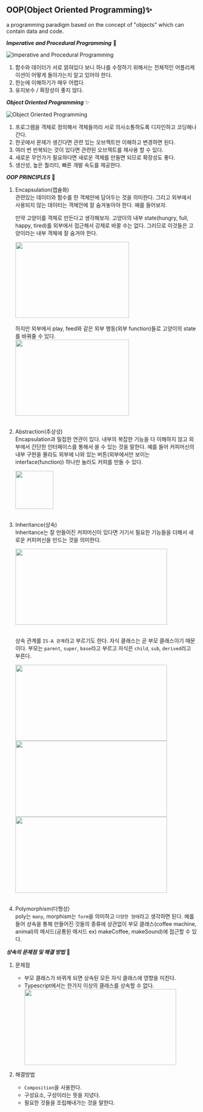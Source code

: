 ## OOP(Object Oriented Programming)✨

a programming paradigm based on the concept of "objects" which can contain data and code.

**_Imperative and Procedural Programming_** 💩

![Imperative and Procedural Programming](https://user-images.githubusercontent.com/77663233/105565711-8d64a800-5d6b-11eb-9320-0f3d98e4348d.png)

1. 함수와 데이터가 서로 얽혀있다 보니 하나를 수정하기 위해서는 전체적인 어플리케이션이 어떻게 돌아가는지 알고 있어야 한다.
2. 한눈에 이해하기가 매우 어렵다.
3. 유지보수 / 확장성이 좋지 않다.

**_Object Oriented Programming_** ✨

![Object Oriented Programming](https://user-images.githubusercontent.com/77663233/105565662-41b1fe80-5d6b-11eb-8c23-17125803bef3.png)

1. 프로그램을 객체로 정의해서 객체들끼리 서로 의사소통하도록 디자인하고 코딩해나간다.
2. 한곳에서 문제가 생긴다면 관련 있는 오브젝트만 이해하고 변경하면 된다.
3. 여러 번 반복되는 것이 있다면 관련된 오브젝트를 재사용 할 수 있다.
4. 새로운 무언가가 필요하다면 새로운 객체를 만들면 되므로 확장성도 좋다.
5. 생산성, 높은 퀄리티, 빠른 개발 속도를 제공한다.

**_OOP PRINCIPLES_** 🤡

1. Encapsulation(캡슐화)<br>
   관련있는 데이터와 함수를 한 객체안에 담아두는 것을 의미한다. 그리고 외부에서 사용되지 않는 데이터는 객체안에 잘 숨겨놓아야 한다. 예를 들어보자.
   <br>

   만약 고양이를 객체로 만든다고 생각해보자. 고양이의 내부 state(hungry, full, happy, tired)를 외부에서 접근해서 강제로 바꿀 수는 없다. 그러므로 이것들은 고양이라는 내부 객체에 잘 숨겨야 한다.
   <div>
    <img src="https://user-images.githubusercontent.com/77663233/105566123-d584ca00-5d6d-11eb-9393-946edbc11b52.png" width="300px" height="200px">
   </div>
   <br>
   하지만 외부에서 play, feed와 같은 외부 행동(외부 function)들로 고양이의 state를 바꿔줄 수 있다.
   <div>
    <img src="https://user-images.githubusercontent.com/77663233/105566153-f0573e80-5d6d-11eb-9212-88828d383c15.png" width="300px" height="200px">
   </div>
   <br>

2. Abstraction(추상성)<br>
   Encapsulation과 밀접한 연관이 있다. 내부의 복잡한 기능을 다 이해하지 않고 외부에서 간단한 인터페이스를 통해서 쓸 수 있는 것을 말한다. 예를 들어 커피머신의 내부 구현을 몰라도 외부에 나와 있는 버튼(외부에서만 보이는 interface(function)) 하나만 눌러도 커피를 만들 수 있다.
   <div>
    <img src="https://user-images.githubusercontent.com/77663233/105566478-d3236f80-5d6f-11eb-96f4-97bde0654197.png" width="100px" height="100px">
   </div>
   <br>
3. Inheritance(상속)<br>
   Inheritance는 잘 만들어진 커피머신이 있다면 거기서 필요한 기능들을 더해서 새로운 커피머신을 만드는 것을 의미한다.
   <div>
    <img src="https://user-images.githubusercontent.com/77663233/105566663-bf2c3d80-5d70-11eb-8158-83ba894f9022.png" width="400px" height="200px">
   </div>
   <br>

   상속 관계를 `IS-A 관계`라고 부르기도 한다. 자식 클래스는 곧 부모 클래스이기 때문이다. 부모는 `parent`, `super`, `base`라고 부르고 자식은 `child`, `sub`, `derived`라고 부른다.
   <div>
    <img src="https://user-images.githubusercontent.com/77663233/105566802-7923a980-5d71-11eb-8962-8269b9133f26.png" width="400px" height="200px">
   </div>
   <div>
    <img src="https://user-images.githubusercontent.com/77663233/105566941-3910f680-5d72-11eb-8d7c-69e0ac1a4bb1.png" width="400px" height="200px">
   </div>
   <div>
    <img src="https://user-images.githubusercontent.com/77663233/105567016-b0df2100-5d72-11eb-87cf-712d1dc31867.png" width="400px" height="200px">
   </div>
   <br>

4. Polymorphism(다형성)<br>
   poly는 `many`, morphism는 `form`을 의미하고 `다양한 형태`라고 생각하면 된다. 예를 들어 상속을 통해 만들어진 것들의 종류에 상관없이 부모 클래스(coffee machine, animal)의 메서드(공통된 메서드 ex) makeCoffee, makeSound)에 접근할 수 있다.

**_상속의 문제점 및 해결 방법_** 💫

1. 문제점

   - 부모 클래스가 바뀌게 되면 상속된 모든 자식 클래스에 영향을 미친다.
   - Typescript에서는 한가지 이상의 클래스를 상속할 수 없다.
      <div>
         <img src="https://user-images.githubusercontent.com/77663233/105621735-1c49f100-5e4e-11eb-8dbe-f61a9f477cab.png" width="400px" height="200px">
      </div>

2. 해결방법
   - `Composition`을 사용한다.
   - 구성요소, 구성이라는 뜻을 지녔다.
   - 필요한 것들을 조립해내가는 것을 말한다.
